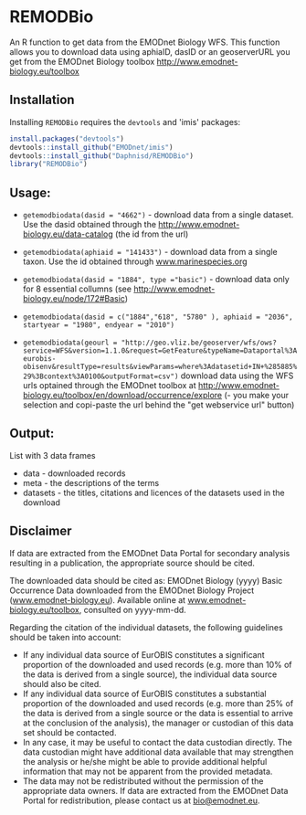 # REMODBio


An R function to get data from the EMODnet Biology WFS. This function allows you to download data using aphiaID, dasID or an geoserverURL you get from the EMODnet Biology toolbox http://www.emodnet-biology.eu/toolbox


## Installation

Installing `REMODBio` requires the `devtools` and 'imis' packages:

```R
install.packages("devtools")
devtools::install_github("EMODnet/imis")
devtools::install_github("Daphnisd/REMODBio")
library("REMODBio")
```

## Usage:

- `getemodbiodata(dasid = "4662")`   - download data from a single dataset. Use the dasid obtained through the http://www.emodnet-biology.eu/data-catalog (the id from the url)

- `getemodbiodata(aphiaid = "141433")` - download data from a single taxon. Use the id obtained through www.marinespecies.org

- `getemodbiodata(dasid = "1884", type ="basic")` - download data only for 8 essential collumns (see http://www.emodnet-biology.eu/node/172#Basic) 

- `getemodbiodata(dasid = c("1884","618", "5780" ), aphiaid = "2036", startyear = "1980", endyear = "2010")`

- `getemodbiodata(geourl = "http://geo.vliz.be/geoserver/wfs/ows?service=WFS&version=1.1.0&request=GetFeature&typeName=Dataportal%3Aeurobis-obisenv&resultType=results&viewParams=where%3Adatasetid+IN+%285885%29%3Bcontext%3A0100&outputFormat=csv")` download data using the WFS urls optained through the EMODnet toolbox at http://www.emodnet-biology.eu/toolbox/en/download/occurrence/explore (- you make your selection and copi-paste the url behind the "get webservice url" button)

## Output:

List with 3 data frames
- data - downloaded records
- meta - the descriptions of the terms
- datasets - the titles, citations and licences of the datasets used in the download




## Disclaimer

If data are extracted from the EMODnet Data Portal for secondary analysis resulting in a publication, the appropriate source should be cited.

The downloaded data should be cited as: EMODnet Biology (yyyy) Basic Occurrence Data downloaded from the EMODnet Biology Project (www.emodnet-biology.eu). Available online at www.emodnet-biology.eu/toolbox, consulted on yyyy-mm-dd.

Regarding the citation of the individual datasets, the following guidelines should be taken into account:

- If any individual data source of EurOBIS constitutes a significant proportion of the downloaded and used records (e.g. more than 10% of the data is derived from a single source), the individual data source should also be cited.
- If any individual data source of EurOBIS constitutes a substantial proportion of the downloaded and used records (e.g. more than 25% of the data is derived from a single source or the data is essential to arrive at the conclusion of the analysis), the manager or custodian of this data set should be contacted.
- In any case, it may be useful to contact the data custodian directly. The data custodian might have additional data available that may strengthen the analysis or he/she might be able to provide additional helpful information that may not be apparent from the provided metadata.
- The data may not be redistributed without the permission of the appropriate data owners. If data are extracted from the EMODnet Data Portal for redistribution, please contact us at bio@emodnet.eu.
